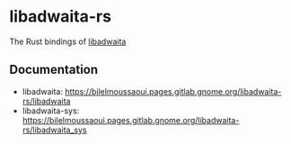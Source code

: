 # libadwaita-rs

The Rust bindings of [libadwaita](https://gitlab.gnome.org/exalm/libadwaita)

## Documentation
- libadwaita: https://bilelmoussaoui.pages.gitlab.gnome.org/libadwaita-rs/libadwaita
- libadwaita-sys: https://bilelmoussaoui.pages.gitlab.gnome.org/libadwaita-rs/libadwaita_sys